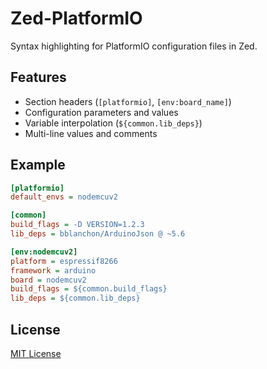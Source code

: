 # Zed-PlatformIO

Syntax highlighting for PlatformIO configuration files in Zed.

## Features

- Section headers (`[platformio]`, `[env:board_name]`)
- Configuration parameters and values
- Variable interpolation (`${common.lib_deps}`)
- Multi-line values and comments

## Example

```ini
[platformio]
default_envs = nodemcuv2

[common]
build_flags = -D VERSION=1.2.3
lib_deps = bblanchon/ArduinoJson @ ~5.6

[env:nodemcuv2]
platform = espressif8266
framework = arduino
board = nodemcuv2
build_flags = ${common.build_flags}
lib_deps = ${common.lib_deps}
```

## License

[MIT License](LICENSE)
